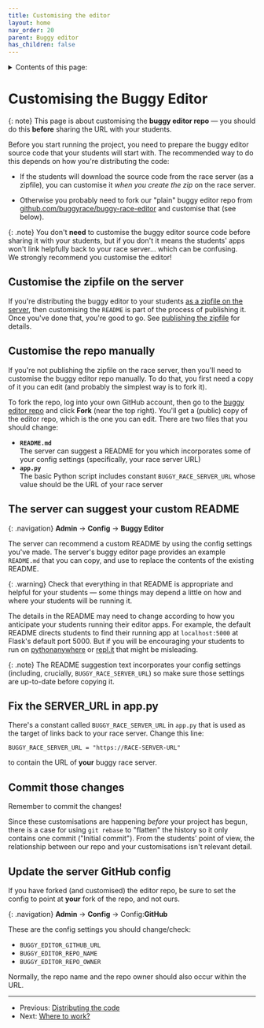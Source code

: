 ```yaml
---
title: Customising the editor
layout: home
nav_order: 20
parent: Buggy editor
has_children: false
---
```


<details close markdown="block">
  <summary>
    Contents of this page:
  </summary>
  {: .text-delta }
- TOC
{:toc}
</details>


# Customising the Buggy Editor

{: note}
This page is about customising the **buggy editor repo** — you should do this
**before** sharing the URL with your students.

Before you start running the project, you need to prepare the buggy editor
source code that your students will start with. The recommended way to do this
depends on how you're distributing the code:

* If the students will download the source code from the race server (as a
  zipfile), you can customise it _when you create the zip_ on the race server.
  
* Otherwise you probably need to fork our "plain" buggy editor repo from
  [github.com/buggyrace/buggy-race-editor](https://github.com/buggyrace/buggy-race-editor)
  and customise that (see below).

{: .note}
You don't **need** to customise the buggy editor source code before sharing it
with your students, but if you don't it means the students' apps won't link
helpfully back to your race server... which can be confusing.  
We strongly recommend you customise the editor!


## Customise the zipfile on the server

If you're distributing the buggy editor to your students
[as a zipfile on the server](distributing-the-code.html#method-zip), then
customising the `README` is part of the process of publishing it.
Once you've done that, you're good to go.
See [publishing the zipfile](../static-content/zipfile) for details.

## Customise the repo manually

If you're not publishing the zipfile on the race server, then you'll need to
customise the buggy editor repo manually. To do that, you first need a copy of
it you can edit (and probably the simplest way is to fork it).

To fork the repo, log into your own GitHub account, then go to the
[buggy editor repo](github.com/buggyrace/buggy-race-editor) and click **Fork**
(near the top right). You'll get a (public) copy of the editor repo, which is
the one you can edit. There are two files that you should change:

* **`README.md`**  
  The server can suggest a README for you which incorporates some of your
  config settings (specifically, your race server URL)
* **`app.py`**  
  The basic Python script includes constant `BUGGY_RACE_SERVER_URL` whose value
  should be the URL of your race server

## The server can suggest your custom README

{: .navigation}
**Admin** → **Config** → **Buggy Editor**

The server can recommend a custom README by using the config settings you've
made. The server's buggy editor page provides an example `README.md` that you
can copy, and use to replace the contents of the existing README.

{: .warning}
Check that everything in that README is appropriate and helpful for your
students — some things may depend a little on how and where your students will
be running it.

The details in the README may need to change according to how you anticipate
your students running their editor apps. For example, the default README
directs students to find their running app at `localhost:5000` at Flask's
default port 5000. But if you will be encouraging your students to run on
[pythonanywhere](https://www.pythonanywhere.com) or
[repl.it](https://replit.com) that might be misleading.

{: .note}
The README suggestion text incorporates your config settings (including,
crucially, `BUGGY_RACE_SERVER_URL`) so make sure those settings are up-to-date
before copying it.


## Fix the SERVER_URL  in app.py

There's a constant called `BUGGY_RACE_SERVER_URL` in `app.py` that is used as
the target of links back to your race server. Change this line:

    BUGGY_RACE_SERVER_URL = "https://RACE-SERVER-URL"

to contain the URL of **your** buggy race server.

## Commit those changes

Remember to commit the changes!

Since these customisations are happening _before_ your project has begun, there
is a case for using `git rebase` to "flatten" the history so it only contains
one commit ("Initial commit"). From the students' point of view, the
relationship between our repo and your customisations isn't relevant detail.

## Update the server GitHub config

If you have forked (and customised) the editor repo, be sure to set the config
to point at **your** fork of the repo, and not ours.

{: .navigation}
**Admin** → **Config** → Config:**GitHub**

These are the config settings you should change/check:

* `BUGGY_EDITOR_GITHUB_URL`
* `BUGGY_EDITOR_REPO_NAME`
* `BUGGY_EDITOR_REPO_OWNER`

Normally, the repo name and the repo owner should also occur within the URL.


---
* Previous: [Distributing the code](distributing-the-code)
* Next: [Where to work?](running-where)
